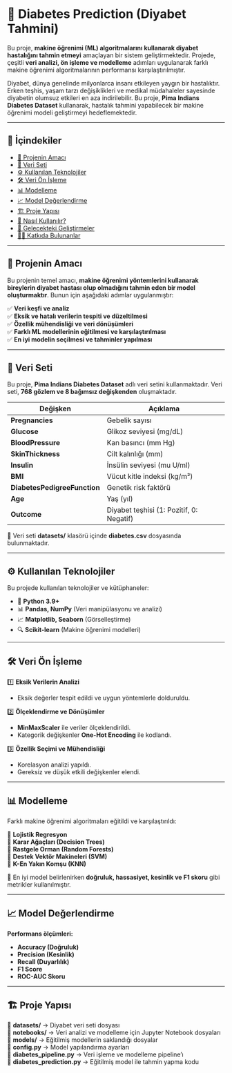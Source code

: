 # 🏥 Diabetes Prediction (Diyabet Tahmini)

Bu proje, **makine öğrenimi (ML) algoritmalarını kullanarak diyabet hastalığını tahmin etmeyi** amaçlayan bir sistem geliştirmektedir. Projede, çeşitli **veri analizi, ön işleme ve modelleme** adımları uygulanarak farklı makine öğrenimi algoritmalarının performansı karşılaştırılmıştır.

Diyabet, dünya genelinde milyonlarca insanı etkileyen yaygın bir hastalıktır. Erken teşhis, yaşam tarzı değişiklikleri ve medikal müdahaleler sayesinde diyabetin olumsuz etkileri en aza indirilebilir. Bu proje, **Pima Indians Diabetes Dataset** kullanarak, hastalık tahmini yapabilecek bir makine öğrenimi modeli geliştirmeyi hedeflemektedir.

---

## 📌 İçindekiler

- [🎯 Projenin Amacı](#🎯-projenin-amacı)
- [📂 Veri Seti](#📂-veri-seti)
- [⚙️ Kullanılan Teknolojiler](#⚙️-kullanılan-teknolojiler)
- [🛠️ Veri Ön İşleme](#🛠️-veri-ön-işleme)
- [📊 Modelleme](#📊-modelleme)
- [📈 Model Değerlendirme](#📈-model-değerlendirme)
- [🏗️ Proje Yapısı](#🏗️-proje-yapısı)
- [🚀 Nasıl Kullanılır?](#🚀-nasıl-kullanılır)
- [🔮 Gelecekteki Geliştirmeler](#🔮-gelecekteki-geliştirmeler)
- [👨‍💻 Katkıda Bulunanlar](#👨‍💻-katkıda-bulunanlar)

---

## 🎯 Projenin Amacı

Bu projenin temel amacı, **makine öğrenimi yöntemlerini kullanarak bireylerin diyabet hastası olup olmadığını tahmin eden bir model oluşturmaktır**. Bunun için aşağıdaki adımlar uygulanmıştır:

✅ **Veri keşfi ve analiz**  
✅ **Eksik ve hatalı verilerin tespiti ve düzeltilmesi**  
✅ **Özellik mühendisliği ve veri dönüşümleri**  
✅ **Farklı ML modellerinin eğitilmesi ve karşılaştırılması**  
✅ **En iyi modelin seçilmesi ve tahminler yapılması**

---

## 📂 Veri Seti

Bu proje, **Pima Indians Diabetes Dataset** adlı veri setini kullanmaktadır. Veri seti, **768 gözlem ve 8 bağımsız değişkenden** oluşmaktadır.

| Değişken | Açıklama |
|----------|-----------|
| **Pregnancies** | Gebelik sayısı |
| **Glucose** | Glikoz seviyesi (mg/dL) |
| **BloodPressure** | Kan basıncı (mm Hg) |
| **SkinThickness** | Cilt kalınlığı (mm) |
| **Insulin** | İnsülin seviyesi (mu U/ml) |
| **BMI** | Vücut kitle indeksi (kg/m²) |
| **DiabetesPedigreeFunction** | Genetik risk faktörü |
| **Age** | Yaş (yıl) |
| **Outcome** | Diyabet teşhisi (1: Pozitif, 0: Negatif) |

📂 Veri seti **datasets/** klasörü içinde **diabetes.csv** dosyasında bulunmaktadır.

---

## ⚙️ Kullanılan Teknolojiler

Bu projede kullanılan teknolojiler ve kütüphaneler:

- 🐍 **Python 3.9+**
- 📊 **Pandas, NumPy** (Veri manipülasyonu ve analizi)
- 📈 **Matplotlib, Seaborn** (Görselleştirme)
- 🔍 **Scikit-learn** (Makine öğrenimi modelleri)


---

## 🛠️ Veri Ön İşleme

1️⃣ **Eksik Verilerin Analizi**  
- Eksik değerler tespit edildi ve uygun yöntemlerle dolduruldu.

2️⃣ **Ölçeklendirme ve Dönüşümler**  
- **MinMaxScaler** ile veriler ölçeklendirildi.
- Kategorik değişkenler **One-Hot Encoding** ile kodlandı.

3️⃣ **Özellik Seçimi ve Mühendisliği**  
- Korelasyon analizi yapıldı.
- Gereksiz ve düşük etkili değişkenler elendi.

---

## 📊 Modelleme

Farklı makine öğrenimi algoritmaları eğitildi ve karşılaştırıldı:

🔹 **Lojistik Regresyon**  
🔹 **Karar Ağaçları (Decision Trees)**  
🔹 **Rastgele Orman (Random Forests)**  
🔹 **Destek Vektör Makineleri (SVM)**  
🔹 **K-En Yakın Komşu (KNN)**  

📌 En iyi model belirlenirken **doğruluk, hassasiyet, kesinlik ve F1 skoru** gibi metrikler kullanılmıştır.

---

## 📈 Model Değerlendirme

**Performans ölçümleri:**

- **Accuracy (Doğruluk)**
- **Precision (Kesinlik)**
- **Recall (Duyarlılık)**
- **F1 Score**
- **ROC-AUC Skoru**



---

## 🏗️ Proje Yapısı

📂 **datasets/** → Diyabet veri seti dosyası  
📂 **notebooks/** → Veri analizi ve modelleme için Jupyter Notebook dosyaları  
📂 **models/** → Eğitilmiş modellerin saklandığı dosyalar  
📜 **config.py** → Model yapılandırma ayarları  
📜 **diabetes_pipeline.py** → Veri işleme ve modelleme pipeline’ı  
📜 **diabetes_prediction.py** → Eğitilmiş model ile tahmin yapma kodu  




